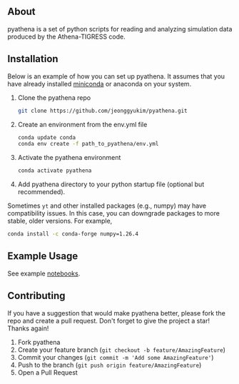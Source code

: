 <div id="top"></div>
<!--
*** README.md template Shamelessly taken from
*** https://raw.githubusercontent.com/othneildrew/Best-README-Template/master/README.md
-->

## About

pyathena is a set of python scripts for reading and analyzing simulation data produced by the Athena-TIGRESS code.

## Installation

Below is an example of how you can set up pyathena. It assumes that you have already installed [miniconda](https://docs.conda.io/en/latest/miniconda.html) or anaconda on your system.

1. Clone the pyathena repo
   ```sh
   git clone https://github.com/jeonggyukim/pyathena.git
   ```
3. Create an environment from the env.yml file
   ```sh
   conda update conda
   conda env create -f path_to_pyathena/env.yml
   ```
4. Activate the pyathena environment
   ```sh
   conda activate pyathena
   ```
5. Add pyathena directory to your python startup file (optional but recommended).

Sometimes `yt` and other installed packages (e.g., numpy) may have compatibility issues. In this case, you can downgrade packages to more stable, older versions. For example,
```sh
conda install -c conda-forge numpy=1.26.4
```

## Example Usage

See example [notebooks](notebook).

## Contributing

If you have a suggestion that would make pyathena better, please fork the repo and create a pull request.
Don't forget to give the project a star! Thanks again!

1. Fork pyathena
2. Create your feature branch (`git checkout -b feature/AmazingFeature`)
3. Commit your changes (`git commit -m 'Add some AmazingFeature'`)
4. Push to the branch (`git push origin feature/AmazingFeature`)
5. Open a Pull Request
